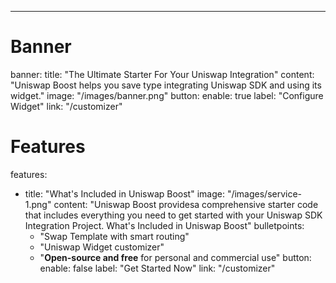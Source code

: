 ---
# Banner
banner:
  title: "The Ultimate Starter For Your Uniswap Integration"
  content: "Uniswap Boost helps you save type integrating Uniswap SDK and using its widget."
  image: "/images/banner.png"
  button:
    enable: true
    label: "Configure Widget"
    link: "/customizer"

# Features
features:
  - title: "What's Included in Uniswap Boost"
    image: "/images/service-1.png"
    content: "Uniswap Boost providesa comprehensive starter code that includes everything you need to get started with your Uniswap SDK Integration Project. What's Included in Uniswap Boost"
    bulletpoints:
      - "Swap Template with smart routing"
      - "Uniswap Widget customizer"
      - "**Open-source and free** for personal and commercial use"
    button:
      enable: false
      label: "Get Started Now"
      link: "/customizer"
